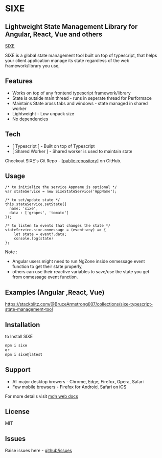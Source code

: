 # SIXE
## Lightweight State Management Library for Angular, React, Vue and others

[SIXE](/ico/sixe.ico)

SIXE is a global state management tool built on top of typescript, that helps your client application manage its state regardless of the web framework/library you use,




## Features
- Works on top of any frontend typescript framework/library
- State is outside main thread - runs in seperate thread for Performace
- Maintains State aross tabs and windows - state managed in shared worker
- Lightweight - Low unpack size
- No dependencies

## Tech
- [ Typescript ] - Built on top of Typescript
- [ Shared Worker ] - Shared worker is used to maintain state

Checkout SIXE's Git Repo - [[public repository](https://github.com/BruceArmstrong007/SIXE)] on GitHub.

## Usage
    /* to initialize the service Appname is optional */
    var stateService = new SixeStateService('AppName');
    
    /* to set/update state */
    this.stateService.setState({
      name: 'sixe',
      data : ['grapes', 'tomato']
    });
    
    /* to listen to events that changes the state */
    stateService.sixe.onmessage = (event:any) => {
        let state = event?.data;
        console.log(state)
    };
    
Note : 
- Angular users might need to run NgZone inside onmessage event function to get their state properly, 
- others can use their reactive variables to save/use the state you get from onmessage event function.

## Examples (Angular ,React, Vue)
https://stackblitz.com/@BruceArmstrong007/collections/sixe-typescript-state-management-tool
    
    

## Installation

to Install SIXE

```sh
npm i sixe 
or
npm i sixe@latest
```

## Support
- All major desktop browers - Chrome, Edge, Firefox, Opera, Safari
- Few mobile browsers - Firefox for Android, Safari on iOS

For more details visit [mdn web docs](https://developer.mozilla.org/en-US/docs/Web/API/SharedWorker)

## License

MIT
## Issues
 Raise issues here - [github/issues](https://github.com/BruceArmstrong007/SIXE/issues)

